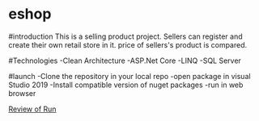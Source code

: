 # eshop

#introduction
This is a selling product project. Sellers can register and create their own retail store in it.
price of sellers's product is compared. 

#Technologies
 -Clean Architecture 
 -ASP.Net Core
 -LINQ
 -SQL Server
 
#launch
 -Clone the repository in your local repo
 -open package in visual Studio 2019
 -Install compatible version of nuget packages
 -run in web browser
 
[Review of Run](./Help/Review.gif)
